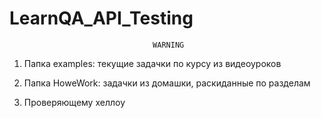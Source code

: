 # LearnQA_API_Testing
                                    WARNING

1. Папка examples: текущие задачки по курсу из видеоуроков

2. Папка HoweWork: задачки из домашки, раскиданные по разделам

3. Проверяющему хеллоу